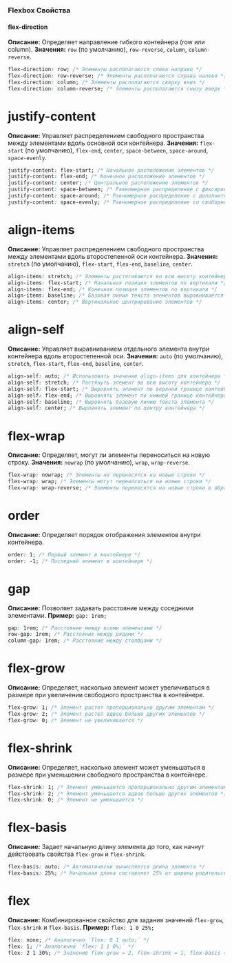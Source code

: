 ### Flexbox Свойства

#### flex-direction
**Описание:** Определяет направление гибкого контейнера (row или column).
**Значения:** `row` (по умолчанию), `row-reverse`, `column`, `column-reverse`.
```css
flex-direction: row; /* Элементы располагаются слева направо */
flex-direction: row-reverse; /* Элементы располагаются справа налево */
flex-direction: column; /* Элементы располагаются сверху вниз */
flex-direction: column-reverse; /* Элементы располагаются снизу вверх */
````

# justify-content

**Описание:** Управляет распределением свободного пространства между элементами вдоль основной оси контейнера.
**Значения:** `flex-start` (по умолчанию), `flex-end`, `center`, `space-between`, `space-around`, `space-evenly`.

```css
justify-content: flex-start; /* Начальное расположение элементов */
justify-content: flex-end; /* Конечное расположение элементов */
justify-content: center; /* Центральное расположение элементов */
justify-content: space-between; /* Равномерное распределение с фиксированными отступами */
justify-content: space-around; /* Равномерное распределение с дополнительным свободным пространством вокруг каждого элемента */
justify-content: space-evenly; /* Равномерное распределение со свободным пространством до и после группы элементов */
```

# align-items

**Описание:** Управляет распределением свободного пространства между элементами вдоль второстепенной оси контейнера.
**Значения:** `stretch` (по умолчанию), `flex-start`, `flex-end`, `baseline`, `center`.

```css
align-items: stretch; /* Элементы растягиваются во всю высоту контейнера */
align-items: flex-start; /* Начальная позиция элементов по вертикали */
align-items: flex-end; /* Конечная позиция элементов по вертикали */
align-items: baseline; /* Базовая линия текста элементов выравнивается */
align-items: center; /* Вертикальное центрирование элементов */
```

# align-self

**Описание:** Управляет выравниванием отдельного элемента внутри контейнера вдоль второстепенной оси.
**Значения:** `auto` (по умолчанию), `stretch`, `flex-start`, `flex-end`, `baseline`, `center`.

```css
align-self: auto; /* Использовать значение align-items для контейнера */
align-self: stretch; /* Растянуть элемент во всю высоту контейнера */
align-self: flex-start; /* Выровнять элемент по верхней границе контейнера */
align-self: flex-end; /* Выровнять элемент по нижней границе контейнера */
align-self: baseline; /* Выровнять базовую линию текста элемента */
align-self: center; /* Выровнять элемент по центру контейнера */
```

# flex-wrap

**Описание:** Определяет, могут ли элементы переноситься на новую строку.
**Значения:** `nowrap` (по умолчанию), `wrap`, `wrap-reverse`.

```css
flex-wrap: nowrap; /* Элементы не переносятся на новые строки */
flex-wrap: wrap; /* Элементы могут переноситься на новые строки */
flex-wrap: wrap-reverse; /* Элементы переносятся на новые строки в обратном порядке */
```



# order

**Описание:** Определяет порядок отображения элементов внутри контейнера.

```css
order: 1; /* Первый элемент в контейнере */
order: -1; /* Последний элемент в контейнере */
```

# gap

**Описание:** Позволяет задавать расстояние между соседними элементами.
**Пример:** `gap: 1rem;`

```css
gap: 1rem; /* Расстояние между всеми элементами */
row-gap: 1rem; /* Расстояние между рядами */
column-gap: 1rem; /* Расстояние между столбцами */
```

# flex-grow

**Описание:** Определяет, насколько элемент может увеличиваться в размере при увеличении свободного пространства в контейнере.

```css
flex-grow: 1; /* Элемент растет пропорционально другим элементам */
flex-grow: 2; /* Элемент растет вдвое больше других элементов */
flex-grow: 0; /* Элемент не увеличивается */
```

# flex-shrink

**Описание:** Определяет, насколько элемент может уменьшаться в размере при уменьшении свободного пространства в контейнере.

```css
flex-shrink: 1; /* Элемент уменьшается пропорционально другим элементам */
flex-shrink: 2; /* Элемент уменьшается вдвое больше других элементов */
flex-shrink: 0; /* Элемент не уменьшается */
```

# flex-basis

**Описание:** Задает начальную длину элемента до того, как начнут действовать свойства `flex-grow` и `flex-shrink`.

```css
flex-basis: auto; /* Автоматически вычисляется длина элемента */
flex-basis: 25%; /* Начальная длина составляет 25% от ширины родительского контейнера */
```


# flex

**Описание:** Комбинированное свойство для задания значений `flex-grow`, `flex-shrink` и `flex-basis`.
**Пример:** `flex: 1 0 25%;`

```css
flex: none; /* Аналогично `flex: 0 1 auto;` */
flex: 1; /* Аналогично `flex: 1 1 0%;` */
flex: 2 1 30%; /* Значение flex-grow = 2, flex-shrink = 1, flex-basis = 30% */
```

